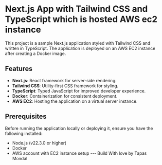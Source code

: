 # Next.js App with Tailwind CSS and TypeScript which is hosted AWS ec2 instance

This project is a sample Next.js application styled with Tailwind CSS and written in TypeScript. The application is deployed on an AWS EC2 instance after creating a Docker image.

## Features

- **Next.js**: React framework for server-side rendering.
- **Tailwind CSS**: Utility-first CSS framework for styling.
- **TypeScript**: Typed JavaScript for improved developer experience.
- **Docker**: Containerization for consistent deployment.
- **AWS EC2**: Hosting the application on a virtual server instance.

## Prerequisites

Before running the application locally or deploying it, ensure you have the following installed:

- Node.js (v22.3.0 or higher)
- Docker
- AWS account with EC2 instance setup
                                                           --- Build With love by Tapas Mondal
